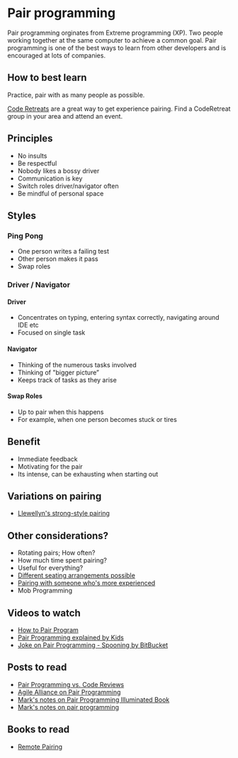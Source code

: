 # Pair programming

Pair programming orginates from Extreme programming (XP). Two people working together at the same computer to achieve a common goal​. Pair programming is one of the best ways to learn from other developers and is encouraged at lots of companies.

## How to best learn
Practice, pair with as many people as possible.

[Code Retreats](http://coderetreat.org/) are a great way to get experience pairing. Find a CodeRetreat group in your area and attend an event.

## Principles
- No insults
- Be respectful
- Nobody likes a bossy driver
- Communication is key
- Switch roles driver/navigator often
- Be mindful of personal space

## Styles

### Ping Pong

* One person writes a failing test​
* Other person makes it pass​
* Swap roles​

### Driver / Navigator​

#### Driver

* Concentrates on typing, entering syntax correctly, navigating around IDE etc​
* Focused on single task ​

#### Navigator

* Thinking of the numerous tasks involved​
* Thinking of "bigger picture”​
* Keeps track of tasks as they arise​

#### Swap Roles​

* Up to pair when this happens​
* For example, when one person becomes stuck or tires​

## Benefit

* Immediate feedback​
* Motivating for the pair​
* Its intense, can be exhausting when starting out​

## Variations on pairing

- [Llewellyn's strong-style pairing](http://llewellynfalco.blogspot.co.nz/2014/06/llewellyns-strong-style-pairing.html)  

## Other considerations?​

* Rotating pairs; How often?​
* How much time spent pairing?​
* Useful for everything?​
* [Different seating arrangements possible​](http://www.nomachetejuggling.com/2011/08/25/mechanics-of-good-pairing/)
* [Pairing with someone who's more experienced​](http://rea.tech/graduates-and-pairing/)
* Mob Programming​

## Videos to watch

- [How to Pair Program](https://www.youtube.com/watch?v=YhV4TaZaB84)  
- [Pair Programming explained by Kids](https://www.youtube.com/watch?v=vgkahOzFH2Q)  
- [Joke on Pair Programming - Spooning by BitBucket](https://www.youtube.com/watch?v=dYBjVTMUQY0)  

## Posts to read
- [Pair Programming vs. Code Reviews](https://blog.codinghorror.com/pair-programming-vs-code-reviews/)  
- [Agile Alliance on Pair Programming](https://www.agilealliance.org/glossary/pairing/#q=~(filters~(postType~(~'page~'post~'aa_book~'aa_event_session~'aa_experience_report~'aa_glossary~'aa_research_paper~'aa_video)~tags~(~'pair*20programming))~searchTerm~'~sort~false~sortDirection~'asc~page~1))
- [Mark's notes on Pair Programming Illuminated Book](http://blog.markpearl.co.za/Pair-Programming-Illuminated-by-Williams-and-Kessler)  
- [Mark's notes on pair programming](http://blog.markpearl.co.za/Pair-Programming-Notes)  

## Books to read
- [Remote Pairing](https://pragprog.com/book/jkrp/remote-pairing)  
